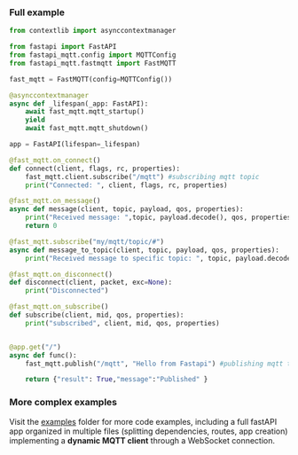 ### Full example

```python
from contextlib import asynccontextmanager

from fastapi import FastAPI
from fastapi_mqtt.config import MQTTConfig
from fastapi_mqtt.fastmqtt import FastMQTT

fast_mqtt = FastMQTT(config=MQTTConfig())

@asynccontextmanager
async def _lifespan(_app: FastAPI):
    await fast_mqtt.mqtt_startup()
    yield
    await fast_mqtt.mqtt_shutdown()

app = FastAPI(lifespan=_lifespan)

@fast_mqtt.on_connect()
def connect(client, flags, rc, properties):
    fast_mqtt.client.subscribe("/mqtt") #subscribing mqtt topic
    print("Connected: ", client, flags, rc, properties)

@fast_mqtt.on_message()
async def message(client, topic, payload, qos, properties):
    print("Received message: ",topic, payload.decode(), qos, properties)
    return 0

@fast_mqtt.subscribe("my/mqtt/topic/#")
async def message_to_topic(client, topic, payload, qos, properties):
    print("Received message to specific topic: ", topic, payload.decode(), qos, properties)

@fast_mqtt.on_disconnect()
def disconnect(client, packet, exc=None):
    print("Disconnected")

@fast_mqtt.on_subscribe()
def subscribe(client, mid, qos, properties):
    print("subscribed", client, mid, qos, properties)


@app.get("/")
async def func():
    fast_mqtt.publish("/mqtt", "Hello from Fastapi") #publishing mqtt topic

    return {"result": True,"message":"Published" }
```

### More complex examples

Visit the [examples](https://github.com/sabuhish/fastapi-mqtt/tree/master/examples) folder for more code examples,
including a full fastAPI app organized in multiple files (splitting dependencies, routes, app creation) implementing a **dynamic MQTT client** through a WebSocket connection.

